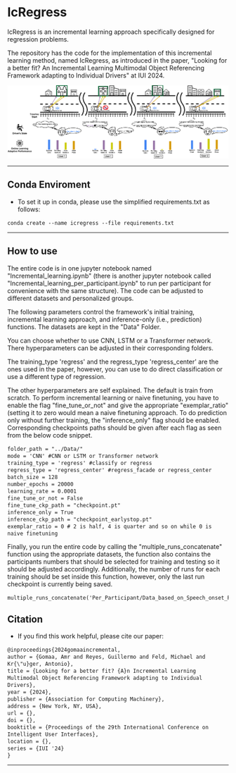 # IcRegress #

IcRegress is an incremental learning approach specifically designed for regression problems.

The repository has the code for the implementation of this incremental learning method, named IcRegress, as introduced in the paper, "Looking for a better fit? An Incremental Learning Multimodal Object Referencing Framework adapting to Individual Drivers" at IUI 2024.

![alt text](https://github.com/amrgomaaelhady/IcRegress/blob/main/Fig.png)

- - -

## Conda Enviroment ##
- To set it up in conda, please use the simplified requirements.txt as follows:
```
conda create --name icregress --file requirements.txt
```
- - -

## How to use ##

The entire code is in one jupyter notebook named "Incremental_learning.ipynb" (there is another jupyter notebook called "Incremental_learning_per_participant.ipynb" to run per participant for convenience with the same structure). The code can be adjusted to different datasets and personalized groups.

The following parameters control the framework's initial training, incremental learning approach, and inference-only (i.e., prediction) functions. The datasets are kept in the "Data" Folder. 

You can choose whether to use CNN, LSTM or a Transformer network. There hyperparameters can be adjusted in their corresponding folders.

The training_type 'regress' and the regress_type 'regress_center' are the ones used in the paper, however, you can use to do direct classification or use a different type of regression.

The other hyperparameters are self explained. The default is train from scratch. To perform incremental learning or naive finetuning, you have to enable the flag "fine_tune_or_not" and give the appropriate "exemplar_ratio" (setting it to zero would mean a naive finetuning approach. To do prediction only without further training, the "inference_only" flag should be enabled. Corresponding checkpoints paths should be given after each flag as seen from the below code snippet.

```
folder_path = "../Data/"
mode = 'CNN' #CNN or LSTM or Transformer network
training_type = 'regress' #classify or regress
regress_type = 'regress_center' #regress_facade or regress_center
batch_size = 128
number_epochs = 20000
learning_rate = 0.0001
fine_tune_or_not = False
fine_tune_ckp_path = "checkpoint.pt"
inference_only = True
inference_ckp_path = "checkpoint_earlystop.pt"
exemplar_ratio = 0 # 2 is half, 4 is quarter and so on while 0 is naive finetuning
```

Finally, you run the entire code by calling the "multiple_runs_concatenate" function using the appropriate datasets, the function also contains the participants numbers that should be selected for training and testing so it should be adjusted accordingly. Additionally, the number of runs for each training should be set inside this function, however, only the last run checkpoint is currently being saved.

```
multiple_runs_concatenate('Per_Participant/Data_based_on_Speech_onset_P74.csv','/Data_based_on_Speech_onset.csv','y_train_indeces_priotirized.csv')

```

## Citation ##

- If you find this work helpful, please cite our paper:
```
@inproceedings{2024gomaaincremental,
author = {Gomaa, Amr and Reyes, Guillermo and Feld, Michael and Kr{\"u}ger, Antonio},
title = {Looking for a better fit? {A}n Incremental Learning Multimodal Object Referencing Framework adapting to Individual Drivers},
year = {2024},
publisher = {Association for Computing Machinery},
address = {New York, NY, USA},
url = {},
doi = {},
booktitle = {Proceedings of the 29th International Conference on Intelligent User Interfaces},
location = {},
series = {IUI '24}
}

```
- - -
